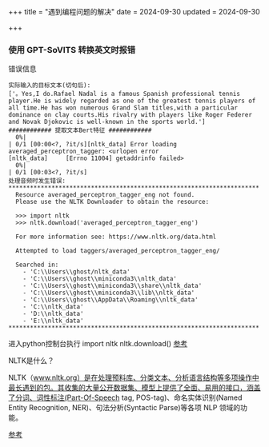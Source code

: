 +++
title = "遇到编程问题的解决"
date = 2024-09-30
updated = 2024-09-30

+++

### 使用 GPT-SoVITS 转换英文时报错

错误信息
```
实际输入的目标文本(切句后):
['。Yes,I do.Rafael Nadal is a famous Spanish professional tennis player.He is widely regarded as one of the greatest tennis players of all time.He has won numerous Grand Slam titles,with a particular dominance on clay courts.His rivalry with players like Roger Federer and Novak Djokovic is well-known in the sports world.']
############ 提取文本Bert特征 ############
  0%|                                                                         | 0/1 [00:00<?, ?it/s][nltk_data] Error loading averaged_perceptron_tagger: <urlopen error
[nltk_data]     [Errno 11004] getaddrinfo failed>
  0%|                                                                         | 0/1 [00:03<?, ?it/s]
处理音频时发生错误:
**********************************************************************
  Resource averaged_perceptron_tagger_eng not found.
  Please use the NLTK Downloader to obtain the resource:

  >>> import nltk
  >>> nltk.download('averaged_perceptron_tagger_eng')

  For more information see: https://www.nltk.org/data.html

  Attempted to load taggers/averaged_perceptron_tagger_eng/

  Searched in:
    - 'C:\\Users\\ghost/nltk_data'
    - 'C:\\Users\\ghost\\miniconda3\\nltk_data'
    - 'C:\\Users\\ghost\\miniconda3\\share\\nltk_data'
    - 'C:\\Users\\ghost\\miniconda3\\lib\\nltk_data'
    - 'C:\\Users\\ghost\\AppData\\Roaming\\nltk_data'
    - 'C:\\nltk_data'
    - 'D:\\nltk_data'
    - 'E:\\nltk_data'
**********************************************************************
```


进入python控制台执行 import nltk nltk.download()
[参考](https://stackoverflow.com/questions/35861482/nltk-lookup-error)

NLTK是什么？

NLTK（www.nltk.org）是在处理预料库、分类文本、分析语言结构等多项操作中最长遇到的包。其收集的大量公开数据集、模型上提供了全面、易用的接口，涵盖了分词、词性标注(Part-Of-Speech tag, POS-tag)、命名实体识别(Named Entity Recognition, NER)、句法分析(Syntactic Parse)等各项 NLP 领域的功能。

[参考](https://blog.csdn.net/qq_27586341/article/details/90029181)

